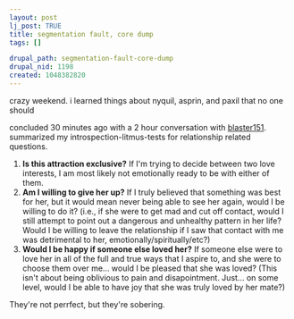 ```yaml
--- 
layout: post
lj_post: TRUE
title: segmentation fault, core dump
tags: []

drupal_path: segmentation-fault-core-dump
drupal_nid: 1198
created: 1048382820
---
```

crazy weekend. i learned things about nyquil, asprin, and paxil that no one should

concluded 30 minutes ago with a 2 hour conversation with <a href="http://blaster151.livejournal.com">blaster151</a>. summarized my introspection-litmus-tests for relationship related questions.

<ol>
<li><b>Is this attraction exclusive?</b> If I'm trying to decide between two love interests, I am most likely not emotionally ready to be with either of them.</li>
<li><b>Am I willing to give her up?</b> If I truly believed that something was best for her, but it would mean never being able to see her again, would I be willing to do it? (i.e., if she were to get mad and cut off contact, would I still attempt to point out a dangerous and unhealthy pattern in her life? Would I be willing to leave the relationship if I saw that contact with me was detrimental to her, emotionally/spiritually/etc?)</li>
<li><b>Would I be happy if someone else loved her?</b> If someone else were to love her in all of the full and true ways that I aspire to, and she were to choose them over me... would I be pleased that she was loved? (This isn't about being oblivious to pain and disapointment. Just... on some level, would I be able to have joy that she was truly loved by her mate?)</li>
</ol>

They're not perrfect, but they're sobering.
